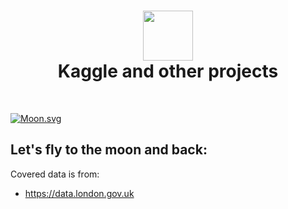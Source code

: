 <div align="center">
 <h1> <img src="https://user-images.githubusercontent.com/25181517/183015296-d406cb7c-e374-440d-8057-580f08121db9.png" width="80px"><br/>Kaggle and other projects</h1>

</div>
<br/>

<!-- real time -->
[![Moon.svg](https://moon-svg.minung.dev/moon.svg?theme=basic)](https://moon-svg.minung.dev)

<h2> Let's fly to the moon and back: </h2>

Covered data is from:

* https://data.london.gov.uk
